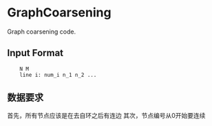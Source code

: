 # GraphCoarsening
Graph coarsening code.

## Input Format

```
    N M
    line i: num_i n_1 n_2 ...
```

## 数据要求

首先，所有节点应该是在去自环之后有连边
其次，节点编号从0开始要连续